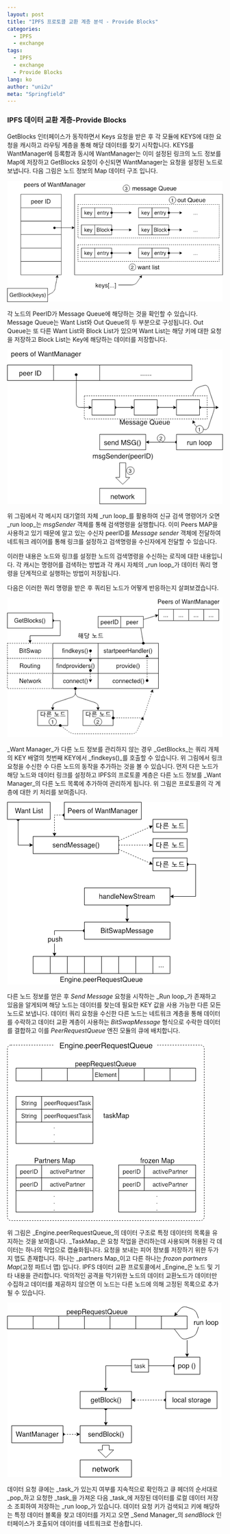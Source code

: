 ```yaml
---
layout: post
title: "IPFS 프로토콜 교환 계층 분석 - Provide Blocks"
categories:
  - IPFS
  - exchange
tags:
  - IPFS
  - exchange
  - Provide Blocks
lang: ko
author: "uni2u"
meta: "Springfield"
---
```


### IPFS 데이터 교환 계층-Provide Blocks

GetBlocks 인터페이스가 동작하면서 Keys 요청을 받은 후 각 모듈에 KEYS에 대한 요청을 캐시하고 라우팅 계층을 통해 해당 데이터를 찾기 시작합니다. KEYS를 WantManager에 등록함과 동시에 WantManager는 이미 설정된 링크의 노드 정보를 Map에 저장하고 GetBlocks 요청이 수신되면 WantManager는 요청을 설정된 노드로 보냅니다. 다음 그림은 노드 정보의 Map 데이터 구조 입니다.

![노드의 Map 데이터 구조](/images/provide_blocks01.png)

각 노드의 PeerID가 Message Queue에 해당하는 것을 확인할 수 있습니다. Message Queue는 Want List와 Out Queue의 두 부분으로 구성됩니다. Out Queue는 또 다른 Want List와 Block List가 있으며 Want List는 해당 키에 대한 요청을 저장하고 Block List는 Key에 해당하는 데이터를 저장합니다.

![검색요청 메시지 대기열 구조](/images/provide_blocks02.png)

위 그림에서 각 메시지 대기열의 자체 _run loop_를 활용하여 신규 검색 명령어가 오면 _run loop_는  _msgSender_ 객체를 통해 검색명령을 실행합니다. 이미 Peers MAP을 사용하고 있기 때문에 알고 있는 수신자 peerID를 _Message sender_ 객체에 전달하여 네트워크 레이어를 통해 링크를 설정하고 검색명령을 수신자에게 전달할 수 있습니다.


이러한 내용은 노드와 링크를 설정한 노드의 검색명령을 수신하는 로직에 대한 내용입니다. 각 캐시는 명령어를 검색하는 방법과 각 캐시 자체의 _run loop_가 데이터 쿼리 명령을 단계적으로 실행하는 방법이 저장됩니다.


다음은 이러한 쿼리 명령을 받은 후 쿼리된 노드가 어떻게 반응하는지 살펴보겠습니다.

![프로토콜 각 계층에 대한 키 처리 기능](/images/provide_blocks03.png)

_Want Manager_가 다른 노드 정보를 관리하지 않는 경우 _GetBlocks_는 쿼리 개체의 KEY 배열의 첫번째 KEY에서 _findkeys()_를 호출할 수 있습니다. 위 그림에서 링크 요청을 수신한 수 다른 노드의 동작을 추가하는 것을 볼 수 있습니다. 먼저 다은 노드가 해당 노드와 데이터 링크를 설정하고 IPFS의 프로토콜 계층은 다른 노드 정보를 _Want Manager_의 다른 노드 목록에 추가하여 관리하게 됩니다. 위 그림은 프로토콜의 각 계층에 대한 키 처리를 보여줍니다.

![쿼리 명령을 받은 후 쿼리된 노드의 동작](/images/provide_blocks04.png)

다른 노드 정보를 얻은 후 _Send Message_ 요청을 시작하는 _Run loop_가 존재하고 있음을 알게되며 해당 노드는 데이터를 찾는데 필요한 KEY 값을 사용 가능한 다른 모든 노드로 보냅니다. 데이터 쿼리 요청을 수신한 다른 노드는 네트워크 계층을 통해 데이터를 수락하고 데이터 교환 계층이 사용하는 _BitSwapMessage_ 형식으로 수락한 데이터를 결합하고 이를 _PeerRequestQueue_ 엔진 모듈의 큐에 배치합니다.

![PeerRequestEngine 데이터 구조](/images/provide_blocks05.png)

위 그림은 _Engine.peerRequestQueue_의 데이터 구조로 특정 데이터의 목록을 유지하는 것을 보여줍니다. _TaskMap_은 요청 작업을 관리하는데 사용되며 허용된 각 데이터는 하나의 작업으로 캡슐화됩니다. 요청을 보내는 피어 정보를 저장하기 위한 두가지 맵도 존재합니다. 하나는 _partners Map_이고 다른 하나는 _frozon partners Map_(고정 파트너 맵) 입니다. IPFS 데이터 교환 프로토콜에서 _Engine_은 노드 및 기타 내용을 관리합니다. 악의적인 공격을 막기위한 노드의 데이터 교환노드가 데이터만 수집하고 데이터를 제공하지 않으면 이 노드는 다른 노드에 의해 고정된 목록으로 추가될 수 있습니다.

![작업 여부를 지속적으로 확인하고 처리하는 동작 구조](/images/provide_blocks06.png)

데이터 요청 큐에는 _task_가 있는지 여부를 지속적으로 확인하고 큐 헤더의 순서대로 _pop_하고 요청한 _task_을 가져온 다음 _task_에 저장된 데이터를 로컬 데이터 저장소 조회하여 저장하는 _run loop_가 있습니다. 데이터 요청 키가 검색되고 키에 해당하는 특정 데이터 블록을 찾고 데이터를 가지고 오면  _Send Manager_의 _sendBlock_ 인터페이스가 호출되어 데이터를 네트워크로 전송합니다.
